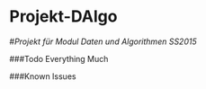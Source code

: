 # Projekt-DAlgo
#*Projekt für Modul Daten und Algorithmen SS2015*


###Todo
Everything
Much

###Known Issues

